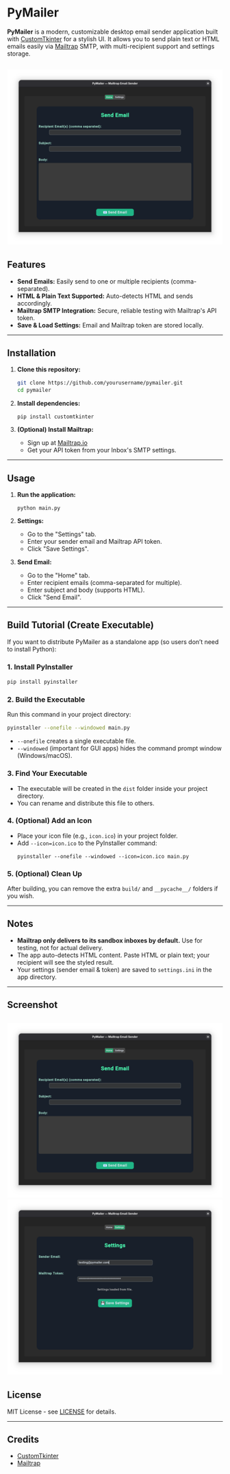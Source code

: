 # PyMailer

**PyMailer** is a modern, customizable desktop email sender application built with [CustomTkinter](https://github.com/TomSchimansky/CustomTkinter) for a stylish UI. It allows you to send plain text or HTML emails easily via [Mailtrap](https://mailtrap.io/) SMTP, with multi-recipient support and settings storage.

![PyMailer Screenshot](./Screenshots/homepage.png)
---

## Features

- **Send Emails:** Easily send to one or multiple recipients (comma-separated).
- **HTML & Plain Text Supported:** Auto-detects HTML and sends accordingly.
- **Mailtrap SMTP Integration:** Secure, reliable testing with Mailtrap's API token.
- **Save & Load Settings:** Email and Mailtrap token are stored locally.

---

## Installation

1. **Clone this repository:**
   ```sh
   git clone https://github.com/yourusername/pymailer.git
   cd pymailer
   ```

2. **Install dependencies:**
   ```
   pip install customtkinter
   ```

3. **(Optional) Install Mailtrap:**
   - Sign up at [Mailtrap.io](https://mailtrap.io/)
   - Get your API token from your Inbox's SMTP settings.

---

## Usage

1. **Run the application:**
   ```
   python main.py
   ```

2. **Settings:**
   - Go to the "Settings" tab.
   - Enter your sender email and Mailtrap API token.
   - Click "Save Settings".

3. **Send Email:**
   - Go to the "Home" tab.
   - Enter recipient emails (comma-separated for multiple).
   - Enter subject and body (supports HTML).
   - Click "Send Email".

---

## Build Tutorial (Create Executable)

If you want to distribute PyMailer as a standalone app (so users don’t need to install Python):

### 1. Install PyInstaller

```sh
pip install pyinstaller
```

### 2. Build the Executable

Run this command in your project directory:
```sh
pyinstaller --onefile --windowed main.py
```
- `--onefile` creates a single executable file.
- `--windowed` (important for GUI apps) hides the command prompt window (Windows/macOS).

### 3. Find Your Executable

- The executable will be created in the `dist` folder inside your project directory.
- You can rename and distribute this file to others.

### 4. (Optional) Add an Icon

- Place your icon file (e.g., `icon.ico`) in your project folder.
- Add `--icon=icon.ico` to the PyInstaller command:
  ```
  pyinstaller --onefile --windowed --icon=icon.ico main.py
  ```

### 5. (Optional) Clean Up

After building, you can remove the extra `build/` and `__pycache__/` folders if you wish.

---

## Notes

- **Mailtrap only delivers to its sandbox inboxes by default.** Use for testing, not for actual delivery.
- The app auto-detects HTML content. Paste HTML or plain text; your recipient will see the styled result.
- Your settings (sender email & token) are saved to `settings.ini` in the app directory.

---

## Screenshot
![PyMailer Screenshot](./Screenshots/homepage.png)
![PyMailer Settings](./Screenshots/settingspage.png)
---

## License

MIT License - see [LICENSE](LICENSE) for details.

---

## Credits

- [CustomTkinter](https://github.com/TomSchimansky/CustomTkinter)
- [Mailtrap](https://mailtrap.io/)
